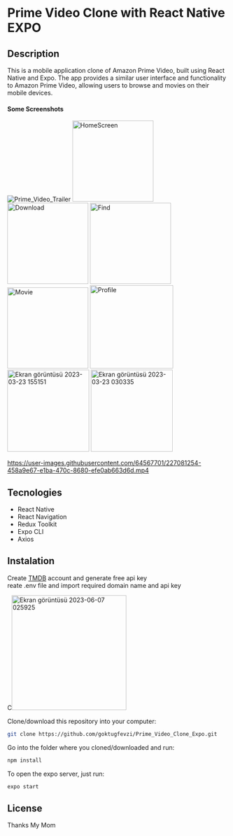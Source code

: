 # Prime Video Clone with React Native EXPO

## Description

This is a mobile application clone of Amazon Prime Video, built using React Native and Expo. 
The app provides a similar user interface and functionality to Amazon Prime Video, allowing users to browse and movies on their mobile devices.

#### Some Screenshots

![Prime_Video_Trailer](https://user-images.githubusercontent.com/64567701/227070017-de157d73-337b-4b17-8442-1d21ff53ad8b.gif)
<img width="185" alt="HomeScreen" src="https://user-images.githubusercontent.com/64567701/227070303-da402458-77f3-4330-90d3-1195cace6ac8.png">
<img width="185" alt="Download" src="https://user-images.githubusercontent.com/64567701/227070308-d80dc33f-a7f8-49fa-94e3-2fa2c9dad43d.png">
<img width="185" alt="Find" src="https://user-images.githubusercontent.com/64567701/227070319-2ba362f6-bf54-4d10-9472-f08b607b2a58.png">
<img width="185" alt="Movie" src="https://user-images.githubusercontent.com/64567701/227070339-67129487-9e32-4cd0-94b4-f7f0d1ad1146.png">
<img width="190" alt="Profile" src="https://user-images.githubusercontent.com/64567701/227605017-7ba81338-6520-42a3-821f-e6ce1973ee59.png">
<img width="187" alt="Ekran görüntüsü 2023-03-23 155151" src="https://user-images.githubusercontent.com/64567701/227605029-0a5c8c1a-ff55-40ca-a2fa-7b6a7ca2326f.png">
<img width="187" alt="Ekran görüntüsü 2023-03-23 030335" src="https://user-images.githubusercontent.com/64567701/227605045-7596c327-02f3-4d58-965b-b928dfda084e.png">

https://user-images.githubusercontent.com/64567701/227081254-458a9e67-e1ba-470c-8680-efe0ab663d6d.mp4


## Tecnologies

- React Native
- React Navigation
- Redux Toolkit
- Expo CLI
- Axios

## Instalation

Create <a href="https://developers.themoviedb.org/3">TMDB</a> account and generate free api key<br>
reate .env file and import required domain name and api key

C<img width="262" alt="Ekran görüntüsü 2023-06-07 025925" src="https://github.com/goktugfevzi/Prime_Video_Clone_Expo/assets/64567701/8b125db3-b72f-4632-84b0-6144ee8d5edf">

Clone/download this repository into your computer:

```sh
git clone https://github.com/goktugfevzi/Prime_Video_Clone_Expo.git
```

Go into the folder where you cloned/downloaded and run:

```sh
npm install
```

To open the expo server, just run:

```sh
expo start
```

## License
Thanks My Mom
